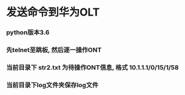 # 发送命令到华为OLT
### python版本3.6
### 先telnet至跳板, 然后逐一操作ONT
### 当前目录下 str2.txt 为待操作ONT信息, 格式 10.1.1.1/0/15/1/58
### 当前目录下log文件夹保存log文件
